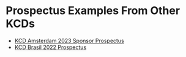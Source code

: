 # Prospectus Examples From Other KCDs

* [KCD Amsterdam 2023 Sponsor Prospectus](https://docs.google.com/presentation/d/15-7sbf509q0dMme6fdZRgzNrtpsaaBHabyz-57rctVQ/edit?usp=sharing)
* [KCD Brasil 2022 Prospectus](https://github.com/cncf/kubernetes-community-days/blob/main/files/KCD%20Brasil%20Sponsor%20Prospectus%20(4).pdf)
